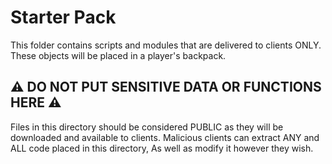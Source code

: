 # Starter Pack
This folder contains scripts and modules that are delivered to clients ONLY. These objects will be placed in a player's backpack.

## ⚠️ DO NOT PUT SENSITIVE DATA OR FUNCTIONS HERE ⚠️
Files in this directory should be considered PUBLIC as they will be downloaded and available to clients.
Malicious clients can extract ANY and ALL code placed in this directory, As well as modify it however they wish.
